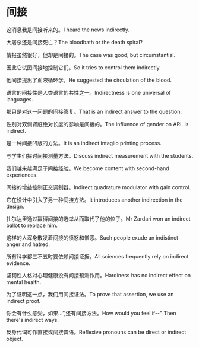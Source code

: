 # 间接

<p><span class="chinese">这消息我是间接听来的。</span><span class="english">I heard the news indirectly.</span></p>

<p><span class="chinese">大屠杀还是间接死亡？</span><span class="english">The bloodbath or the death spiral?</span></p>

<p><span class="chinese">情报虽然很好，但却是间接的。</span><span class="english">The case was good, but circumstantial.</span></p>

<p><span class="chinese">因此它试图间接地控制它们。</span><span class="english">So it tries to control them indirectly.</span></p>

<p><span class="chinese">他间接提出了血液循环学。</span><span class="english">He suggested the circulation of the blood.</span></p>

<p><span class="chinese">语言的间接性是人类语言的共性之一。</span><span class="english">Indirectness is one universal of languages.</span></p>

<p><span class="chinese">那只是对这一问题的间接答复。</span><span class="english">That is an indirect answer to the question.</span></p>

<p><span class="chinese">性别对双侧肾脏绝对长度的影响是间接的。</span><span class="english">The influence of gender on ARL is indirect.</span></p>

<p><span class="chinese">是一种间接凹版的方法。</span><span class="english">It is an indirect intaglio printing process.</span></p>

<p><span class="chinese">与学生们探讨间接测量方法。</span><span class="english">Discuss indirect measurement with the students.</span></p>

<p><span class="chinese">我们越来越满足于间接经验。</span><span class="english">We become content with second-hand experiences.</span></p>

<p><span class="chinese">间接的增益控制正交调制器。</span><span class="english">Indirect quadrature modulator with gain control.</span></p>

<p><span class="chinese">它在设计中引入了另一种间接方法。</span><span class="english">It introduces another indirection in the design.</span></p>

<p><span class="chinese">扎尔达里通过赢得间接的选举从而取代了他的位子。</span><span class="english">Mr Zardari won an indirect ballot to replace him.</span></p>

<p><span class="chinese">这样的人浑身散发着间接的愤怒和憎恶。</span><span class="english">Such people exude an indistinct anger and hatred.</span></p>

<p><span class="chinese">所有科学都三不五时要依赖间接证据。</span><span class="english">All sciences frequently rely on indirect evidence.</span></p>

<p><span class="chinese">坚韧性人格对心理健康没有间接预测作用。</span><span class="english">Hardiness has no indirect effect on mental health.</span></p>

<p><span class="chinese">为了证明这一点，我们用间接证法。</span><span class="english">To prove that assertion, we use an indirect proof.</span></p>

<p><span class="chinese">你会有什么感受，如果…”,还有间接方法。</span><span class="english">How would you feel if--" Then there's indirect ways.</span></p>

<p><span class="chinese">反身代词可作直接或间接宾语。</span><span class="english">Reflexive pronouns can be direct or indirect object.</span></p>

